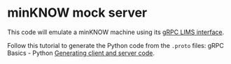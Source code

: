 # minKNOW mock server

This code will emulate a minKNOW machine using its [gRPC LIMS interface](https://github.com/nanoporetech/minknow_lims_interface).

Follow this tutorial to generate the Python code from the `.proto` files: gRPC Basics - Python [Generating client and server code](https://grpc.io/docs/tutorials/basic/python/#generating-client-and-server-code).

